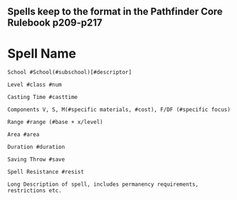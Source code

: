 Spells keep to the format in the Pathfinder Core Rulebook p209-p217
-----
Spell Name
==========
	School #School(#subschool)[#descriptor]

	Level #class #num

	Casting Time #casttime

	Components V, S, M(#specific materials, #cost), F/DF (#specific focus)

	Range #range (#base + x/level)

	Area #area

	Duration #duration

	Saving Throw #save

	Spell Resistance #resist

	Long Description of spell, includes permanency requirements, restrictions etc.